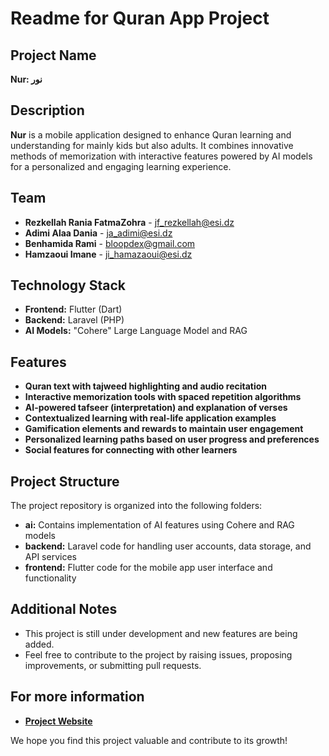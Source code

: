 # Readme for Quran App Project

## Project Name

**Nur: نور**

## Description

**Nur** is a mobile application designed to enhance Quran learning and understanding for mainly kids but also adults. It combines innovative methods of memorization with interactive features powered by AI models for a personalized and engaging learning experience.

## Team

* **Rezkellah Rania FatmaZohra** - jf_rezkellah@esi.dz
* **Adimi Alaa Dania** - ja_adimi@esi.dz
* **Benhamida Rami** - bloopdex@gmail.com
* **Hamzaoui Imane** - ji_hamazaoui@esi.dz

## Technology Stack

* **Frontend:** Flutter (Dart)
* **Backend:** Laravel (PHP)
* **AI Models:** "Cohere" Large Language Model and RAG 

## Features

* **Quran text with tajweed highlighting and audio recitation**
* **Interactive memorization tools with spaced repetition algorithms**
* **AI-powered tafseer (interpretation) and explanation of verses**
* **Contextualized learning with real-life application examples**
* **Gamification elements and rewards to maintain user engagement**
* **Personalized learning paths based on user progress and preferences**
* **Social features for connecting with other learners**

## Project Structure

The project repository is organized into the following folders:

* **ai:** Contains implementation of AI features using Cohere and RAG models
* **backend:** Laravel code for handling user accounts, data storage, and API services
* **frontend:** Flutter code for the mobile app user interface and functionality

## Additional Notes

* This project is still under development and new features are being added.
* Feel free to contribute to the project by raising issues, proposing improvements, or submitting pull requests.

## For more information


* **[Project Website](https://nur-website.vercel.app/)** 


We hope you find this project valuable and contribute to its growth!
